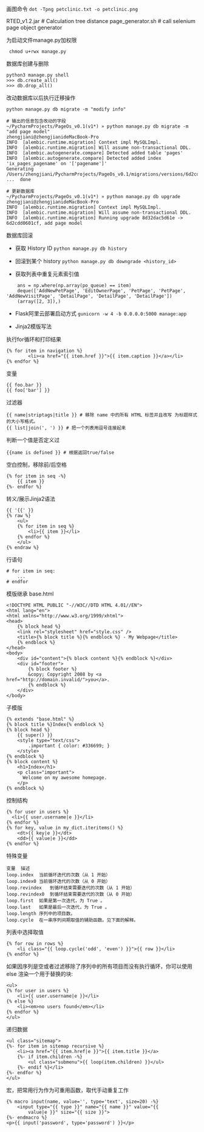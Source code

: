 画图命令
```dot -Tpng petclinic.txt -o petclinic.png ```

RTED_v1.2.jar # Calculation tree distance
page_generator.sh # call selenium page object generator

为启动文件manage.py加权限

     chmod u+rwx manage.py 
     
数据库创建与删除

    python3 manage.py shell
    >>> db.create_all()
    >>> db.drop_all()
    

    
改动数据库以后执行迁移操作

    python manage.py db migrate -m "modify info"
    
    # 输出的信息包含改动的字段
    ~/PycharmProjects/PageOs_v0.1(v1*) » python manage.py db migrate -m "add page model"                            zhengjiani@zhengjianideMacBook-Pro
    INFO  [alembic.runtime.migration] Context impl MySQLImpl.
    INFO  [alembic.runtime.migration] Will assume non-transactional DDL.
    INFO  [alembic.autogenerate.compare] Detected added table 'pages'
    INFO  [alembic.autogenerate.compare] Detected added index 'ix_pages_pagename' on '['pagename']'
    Generating /Users/zhengjiani/PycharmProjects/PageOs_v0.1/migrations/versions/6d2cdd0601cf_add_page_model.py ...  done

    # 更新数据库
    ~/PycharmProjects/PageOs_v0.1(v1*) » python manage.py db upgrade                                                zhengjiani@zhengjianideMacBook-Pro
    INFO  [alembic.runtime.migration] Context impl MySQLImpl.
    INFO  [alembic.runtime.migration] Will assume non-transactional DDL.
    INFO  [alembic.runtime.migration] Running upgrade 8d32dac5d61e -> 6d2cdd0601cf, add page model

数据库回滚
- 获取 History ID
`python manage.py db history`

- 回滚到某个 history
`python manage.py db downgrade <history_id>`

- 获取列表中重复元素索引值

```
    ans = np.where(np.array(po_queue) == item)
    deque(['AddNewPetPage', 'EditOwnerPage', 'PetPage', 'PetPage', 'AddNewVisitPage', 'DetailPage', 'DetailPage', 'DetailPage'])
    (array([2, 3]),)
```

- Flask阿里云部署启动方式
    `gunicorn -w 4 -b 0.0.0.0:5000 manage:app`

- Jinja2模版写法

执行for循环和打印结果
```jinja2
{% for item in navigation %}
        <li><a href="{{ item.href }}">{{ item.caption }}</a></li>
{% endfor %}
```
变量
```jinja2
{{ foo.bar }}
{{ foo['bar'] }}
```
过滤器
```jinja2
{{ name|striptags|title }} # 移除 name 中的所有 HTML 标签并且改写 为标题样式的大小写格式。
{{ list|join(', ') }} # 把一个列表用逗号连接起来
```
判断一个值是否定义过
```jinja2
{{name is defined }} # 根据返回true/false
```
空白控制，移除前/后空格
```jinja2
{% for item in seq -%}
    {{ item }}
{%- endfor %}
```
转义/展示Jinja2语法
```jinja2
{{ '{{' }}
{% raw %}
    <ul>
    {% for item in seq %}
        <li>{{ item }}</li>
    {% endfor %}
    </ul>
{% endraw %}
```
行语句
```jinja2
# for item in seq:
    ...
# endfor
```
模版继承
base.html
```jinja2
<!DOCTYPE HTML PUBLIC "-//W3C//DTD HTML 4.01//EN">
<html lang="en">
<html xmlns="http://www.w3.org/1999/xhtml">
<head>
    {% block head %}
    <link rel="stylesheet" href="style.css" />
    <title>{% block title %}{% endblock %} - My Webpage</title>
    {% endblock %}
</head>
<body>
    <div id="content">{% block content %}{% endblock %}</div>
    <div id="footer">
        {% block footer %}
        &copy; Copyright 2008 by <a href="http://domain.invalid/">you</a>.
        {% endblock %}
    </div>
</body>
```
子模版
```jinja2
{% extends "base.html" %}
{% block title %}Index{% endblock %}
{% block head %}
    {{ super() }}
    <style type="text/css">
        .important { color: #336699; }
    </style>
{% endblock %}
{% block content %}
    <h1>Index</h1>
    <p class="important">
      Welcome on my awesome homepage.
    </p>
{% endblock %}
```
控制结构
```jinja2
{% for user in users %}
  <li>{{ user.username|e }}</li>
{% endfor %}
{% for key, value in my_dict.iteritems() %}
    <dt>{{ key|e }}</dt>
    <dd>{{ value|e }}</dd>
{% endfor %}
```
特殊变量
```jinja2
变量	描述
loop.index	当前循环迭代的次数（从 1 开始）
loop.index0	当前循环迭代的次数（从 0 开始）
loop.revindex	到循环结束需要迭代的次数（从 1 开始）
loop.revindex0	到循环结束需要迭代的次数（从 0 开始）
loop.first	如果是第一次迭代，为 True 。
loop.last	如果是最后一次迭代，为 True 。
loop.length	序列中的项目数。
loop.cycle	在一串序列间期取值的辅助函数。见下面的解释。
```
列表中选择取值
```jinja2
{% for row in rows %}
    <li class="{{ loop.cycle('odd', 'even') }}">{{ row }}</li>
{% endfor %}
```
如果因序列是空或者过滤移除了序列中的所有项目而没有执行循环，你可以使用 else 渲染一个用于替换的块:
```jinja2
<ul>
{% for user in users %}
    <li>{{ user.username|e }}</li>
{% else %}
    <li><em>no users found</em></li>
{% endfor %}
</ul>
```
递归数据
```jinja2
<ul class="sitemap">
{%- for item in sitemap recursive %}
    <li><a href="{{ item.href|e }}">{{ item.title }}</a>
    {%- if item.children -%}
        <ul class="submenu">{{ loop(item.children) }}</ul>
    {%- endif %}</li>
{%- endfor %}
</ul>
```
宏，把常用行为作为可重用函数，取代手动重复工作
```jinja2
{% macro input(name, value='', type='text', size=20) -%}
    <input type="{{ type }}" name="{{ name }}" value="{{
        value|e }}" size="{{ size }}">
{%- endmacro %}
<p>{{ input('password', type='password') }}</p>
```
